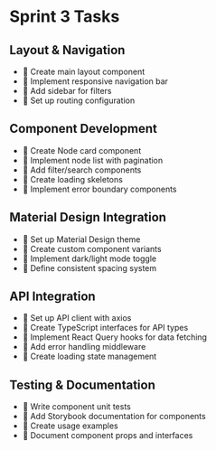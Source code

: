 # Sprint 3 Tasks

## Layout & Navigation
- 🔴 Create main layout component
- 🔴 Implement responsive navigation bar
- 🔴 Add sidebar for filters
- 🔴 Set up routing configuration

## Component Development
- 🔴 Create Node card component
- 🔴 Implement node list with pagination
- 🔴 Add filter/search components
- 🔴 Create loading skeletons
- 🔴 Implement error boundary components

## Material Design Integration
- 🔴 Set up Material Design theme
- 🔴 Create custom component variants
- 🔴 Implement dark/light mode toggle
- 🔴 Define consistent spacing system

## API Integration
- 🔴 Set up API client with axios
- 🔴 Create TypeScript interfaces for API types
- 🔴 Implement React Query hooks for data fetching
- 🔴 Add error handling middleware
- 🔴 Create loading state management

## Testing & Documentation
- 🔴 Write component unit tests
- 🔴 Add Storybook documentation for components
- 🔴 Create usage examples
- 🔴 Document component props and interfaces 